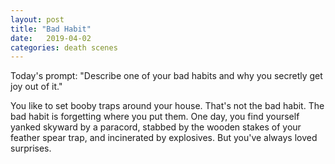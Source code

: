 ```yaml
---
layout: post
title: "Bad Habit"
date:   2019-04-02
categories: death scenes
---
```

Today's prompt: "Describe one of your bad habits and why you secretly get joy out of it."

You like to set booby traps around your house. That's not the bad habit. The bad habit is forgetting where you put them. One day, you find yourself yanked skyward by a paracord, stabbed by the wooden stakes of your feather spear trap, and incinerated by explosives. But you've always loved surprises. 
